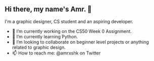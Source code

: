 ## Hi there, my name's Amr. 👋
I'm a graphic designer, CS student and an aspiring developer.

- 🔭 I’m currently working on the CS50 Week 0 Assignment.
- 🌱 I’m currently learning Python.
- 👯 I’m looking to collaborate on beginner level projects or anything related to graphic design.
- 📫 How to reach me: @amrxshk on Twitter

<!--
**amrshaikh/amrshaikh** is a ✨ _special_ ✨ repository because its `README.md` (this file) appears on your GitHub profile.

Here are some ideas to get you started:

- 🔭 I’m currently working on the CS50 Week 0 Assignment.
- 🌱 I’m currently learning Python.
- 👯 I’m looking to collaborate on beginner level projects or anything related to Graphic Design.
- 📫 How to reach me: @amrxshk on Twitter
-->
